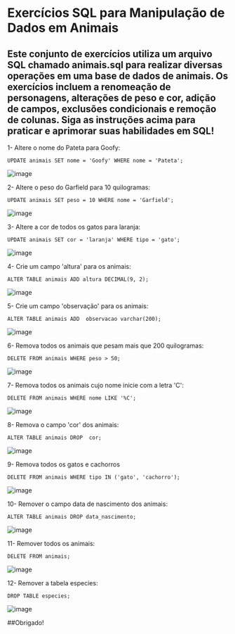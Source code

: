 # Exercícios SQL para Manipulação de Dados em Animais

## Este conjunto de exercícios utiliza um arquivo SQL chamado animais.sql para realizar diversas operações em uma base de dados de animais. Os exercícios incluem a renomeação de personagens, alterações de peso e cor, adição de campos, exclusões condicionais e remoção de colunas. Siga as instruções acima para praticar e aprimorar suas habilidades em SQL!

1- Altere o nome do Pateta para Goofy:
```
UPDATE animais SET nome = 'Goofy' WHERE nome = 'Pateta';
```

![image](https://github.com/AndreFelipefer/Base-de-Dados-Animais-DELETE-ALTER-UPDATE-E-DROP/assets/129207232/07f0831b-4876-4aed-a72f-5ec3ef61d8d4)


2- Altere o peso do Garfield para 10 quilogramas:
```
UPDATE animais SET peso = 10 WHERE nome = 'Garfield';
```
![image](https://github.com/AndreFelipefer/Base-de-Dados-Animais-DELETE-ALTER-UPDATE-E-DROP/assets/129207232/b3809bd3-274c-42d1-9f31-43078125e103)

3- Altere a cor de todos os gatos para laranja:
```
UPDATE animais SET cor = 'laranja' WHERE tipo = 'gato';
```
![image](https://github.com/AndreFelipefer/Base-de-Dados-Animais-DELETE-ALTER-UPDATE-E-DROP/assets/129207232/413ac45b-dbef-4728-b8f7-4b4bd76614a6)

4- Crie um campo 'altura' para os animais:
```
ALTER TABLE animais ADD altura DECIMAL(9, 2);
```
![image](https://github.com/AndreFelipefer/Base-de-Dados-Animais-DELETE-ALTER-UPDATE-E-DROP/assets/129207232/d26af922-0b3d-48f5-8170-02f927c549f4)

5- Crie um campo 'observação' para os animais:
```
ALTER TABLE animais ADD  observacao varchar(200);
```
![image](https://github.com/AndreFelipefer/Base-de-Dados-Animais-DELETE-ALTER-UPDATE-E-DROP/assets/129207232/dc6ff5eb-202e-4ae9-b2a5-bfa6edf3629b)

6- Remova todos os animais que pesam mais que 200 quilogramas:
```
DELETE FROM animais WHERE peso > 50;
```
![image](https://github.com/AndreFelipefer/Base-de-Dados-Animais-DELETE-ALTER-UPDATE-E-DROP/assets/129207232/1e40b96f-b67f-4798-8144-e48500949dd5)

7- Remova todos os animais cujo nome inicie com a letra 'C':
```
DELETE FROM animais WHERE nome LIKE '%C';
```
![image](https://github.com/AndreFelipefer/Base-de-Dados-Animais-DELETE-ALTER-UPDATE-E-DROP/assets/129207232/a50cba85-9a4d-4a29-bf43-ad53cb72ddce)

8- Remova o campo 'cor' dos animais:
```
ALTER TABLE animais DROP  cor;
```
![image](https://github.com/AndreFelipefer/Base-de-Dados-Animais-DELETE-ALTER-UPDATE-E-DROP/assets/129207232/80a144f3-0c87-4b1c-a48c-840483fd5a7d)

9- Remova todos os gatos e cachorros
```
DELETE FROM animais WHERE tipo IN ('gato', 'cachorro');
```
![image](https://github.com/AndreFelipefer/Base-de-Dados-Animais-DELETE-ALTER-UPDATE-E-DROP/assets/129207232/b53b5dc3-cb3f-4bbd-ae33-39c0a392e489)

10- Remover o campo data de nascimento dos animais:
```
ALTER TABLE animais DROP data_nascimento;
```
![image](https://github.com/AndreFelipefer/Base-de-Dados-Animais-DELETE-ALTER-UPDATE-E-DROP/assets/129207232/c4743000-d44b-4802-86b1-dcae0d9f3de9)

11- Remover todos os animais:
```
DELETE FROM animais;
```
![image](https://github.com/AndreFelipefer/Base-de-Dados-Animais-DELETE-ALTER-UPDATE-E-DROP/assets/129207232/c09d595c-1bbc-42dc-a8f6-fb5b1cfef825)

12- Remover a tabela especies:
```
DROP TABLE especies;
```
![image](https://github.com/AndreFelipefer/Base-de-Dados-Animais-DELETE-ALTER-UPDATE-E-DROP/assets/129207232/469ab704-1de0-4f97-bd7e-04899e03ef03)

##Obrigado!

